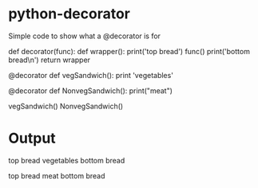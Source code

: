 # python-decorator
Simple code to show what a @decorator is for



def decorator(func):
	def wrapper():
		print('top bread')
		func()
		print('bottom bread\n')
	return wrapper

@decorator
def vegSandwich():
	print 'vegetables'

@decorator
def NonvegSandwich():
	print("meat")

vegSandwich()
NonvegSandwich()


# Output
top bread
vegetables
bottom bread

top bread
meat
bottom bread
